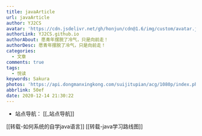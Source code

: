 ```yaml
---
title: javaArticle
url: javaArticle
author: YJ2CS
avatar: 'https://cdn.jsdelivr.net/gh/honjun/cdn@1.6/img/custom/avatar.jpg'
authorLink: YJ2CS.github.io
authorAbout: 愿青年摆脱了冷气，只是向前走！
authorDesc: 愿青年摆脱了冷气，只是向前走！
categories:
  - 文章
comments: true
tags:
  - 悦读
keywords: Sakura
photos: 'https://api.dongmanxingkong.com/suijitupian/acg/1080p/index.php?abbrlink=javaArticle'
abbrlink: 50ef
date: 2020-12-14 21:30:22
---
```

- 站点导航： [[_站点导航]]

[[转载-如何系统的自学java语言]]
[[转载-java学习路线图]]